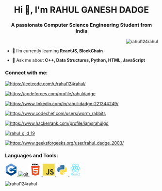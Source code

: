 
<h1 align="center">Hi 👋, I'm RAHUL GANESH DADGE</h1>
<h3 align="center">A passionate Computer Science Engineering Student from India</h3>

<p align="right"> <img src="https://komarev.com/ghpvc/?username=rahul124rahul&label=Profile%20views&color=0e75b6&style=flat" alt="rahul124rahul" /> </p>

- 🌱 I’m currently learning **ReactJS, BlockChain**

- 💬 Ask me about **C++, Data Structures, Python, HTML, JavaScript**

<h3 align="left">Connect with me:</h3>
<p align="left">

<a href="https://leetcode.com/u/rahul124rahul/" target="blank"><img align="center" src="https://raw.githubusercontent.com/rahuldkjain/github-profile-readme-generator/master/src/images/icons/Social/leet-code.svg" alt="https://leetcode.com/u/rahul124rahul/" height="30" width="40" /></a>

<a href="https://codeforces.com/profile/rahuldadge" target="blank"><img align="center" src="https://raw.githubusercontent.com/rahuldkjain/github-profile-readme-generator/master/src/images/icons/Social/codeforces.svg" alt="https://codeforces.com/profile/rahuldadge" height="30" width="40" /></a>

<a href="https://www.linkedin.com/in/rahul-dadge-221344249/" target="blank"><img align="center" src="https://raw.githubusercontent.com/rahuldkjain/github-profile-readme-generator/master/src/images/icons/Social/linked-in-alt.svg" alt="https://www.linkedin.com/in/rahul-dadge-221344249/" height="30" width="40" /></a>

<a href="https://www.codechef.com/users/worm_rabbits" target="blank"><img align="center" src="https://cdn.jsdelivr.net/npm/simple-icons@3.1.0/icons/codechef.svg" alt="https://www.codechef.com/users/worm_rabbits" height="30" width="40" /></a>

<a href="https://www.hackerrank.com/profile/iamsrahulgd" target="blank"><img align="center" src="https://raw.githubusercontent.com/rahuldkjain/github-profile-readme-generator/master/src/images/icons/Social/hackerrank.svg" alt="https://www.hackerrank.com/profile/iamsrahulgd" height="30" width="40" /></a>

<a href="https://twitter.com/rahul_g_d_19" target="blank"><img align="center" src="https://raw.githubusercontent.com/rahuldkjain/github-profile-readme-generator/master/src/images/icons/Social/twitter.svg" alt="rahul_g_d_19" height="30" width="40" /></a>


<a href="https://www.geeksforgeeks.org/user/rahul_dadge_2003/" target="blank"><img align="center" src="https://raw.githubusercontent.com/rahuldkjain/github-profile-readme-generator/master/src/images/icons/Social/geeks-for-geeks.svg" alt="https://www.geeksforgeeks.org/user/rahul_dadge_2003/" height="30" width="40" /></a>
</p>

<h3 align="left">Languages and Tools:</h3>
<p align="left"> <a href="https://www.w3schools.com/cpp/" target="_blank" rel="noreferrer"> <img src="https://raw.githubusercontent.com/devicons/devicon/master/icons/cplusplus/cplusplus-original.svg" alt="cplusplus" width="40" height="40"/> </a> <a href="https://git-scm.com/" target="_blank" rel="noreferrer"> <img src="https://www.vectorlogo.zone/logos/git-scm/git-scm-icon.svg" alt="git" width="40" height="40"/> </a> <a href="https://www.w3.org/html/" target="_blank" rel="noreferrer"> <img src="https://raw.githubusercontent.com/devicons/devicon/master/icons/html5/html5-original-wordmark.svg" alt="html5" width="40" height="40"/> </a> <a href="https://developer.mozilla.org/en-US/docs/Web/JavaScript" target="_blank" rel="noreferrer"> <img src="https://raw.githubusercontent.com/devicons/devicon/master/icons/javascript/javascript-original.svg" alt="javascript" width="40" height="40"/> </a>  <a href="https://www.python.org" target="_blank" rel="noreferrer"> <img src="https://raw.githubusercontent.com/devicons/devicon/master/icons/python/python-original.svg" alt="python" width="40" height="40"/> </a> <a href="https://reactjs.org/" target="_blank" rel="noreferrer"> <img src="https://raw.githubusercontent.com/devicons/devicon/master/icons/react/react-original-wordmark.svg" alt="react" width="40" height="40"/> </a> </p>

<p><img align="center" src="https://github-readme-streak-stats.herokuapp.com/?user=rahul124rahul&" alt="rahul124rahul" /></p>
